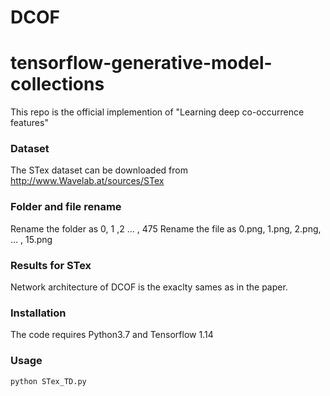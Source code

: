 # DCOF
# tensorflow-generative-model-collections
This repo is the official implemention of "Learning deep co-occurrence features"

### Dataset
The STex dataset can be downloaded from http://www.Wavelab.at/sources/STex

### Folder and file rename
Rename the folder as 0, 1 ,2 ... , 475
Rename the file as 0.png, 1.png, 2.png, ... , 15.png


### Results for STex
Network architecture of DCOF is the exaclty sames as in the paper.  


### Installation
The code requires Python3.7 and Tensorflow 1.14
 
### Usage  
```
python STex_TD.py
```



